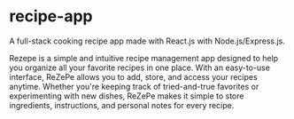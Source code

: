 # recipe-app
A full-stack cooking recipe app made with React.js with Node.js/Express.js.

Rezepe is a simple and intuitive recipe management app designed to help you organize all your favorite recipes in one place. With an easy-to-use interface, ReZePe allows you to add, store, and access your recipes anytime. Whether you're keeping track of tried-and-true favorites or experimenting with new dishes, ReZePe makes it simple to store ingredients, instructions, and personal notes for every recipe. 
